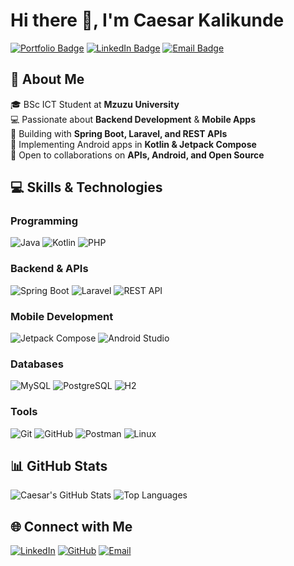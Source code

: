 # Hi there 👋, I'm **Caesar Kalikunde**

[![Portfolio Badge](https://img.shields.io/badge/Portfolio-Live-green)](https://caekali.github.io)
[![LinkedIn Badge](https://img.shields.io/badge/LinkedIn-0077b5?logo=linkedin&logoColor=white)](https://mw.linkedin.com/in/ckalikunde)
[![Email Badge](https://img.shields.io/badge/Email-ckalikunde%40gmail.com-D14836?logo=gmail&logoColor=white)](mailto:ckalikunde@gmail.com)

## 🚀 About Me

🎓 BSc ICT Student at **Mzuzu University**  
💻 Passionate about **Backend Development** & **Mobile Apps**  
🔨 Building with **Spring Boot, Laravel, and REST APIs**  
📱 Implementing Android apps in **Kotlin & Jetpack Compose**  
🤝 Open to collaborations on **APIs, Android, and Open Source**

## 💻 Skills & Technologies

### **Programming**
![Java](https://img.shields.io/badge/Java-ED8B00?logo=java&logoColor=white)
![Kotlin](https://img.shields.io/badge/Kotlin-0095D5?logo=kotlin&logoColor=white)
![PHP](https://img.shields.io/badge/PHP-777BB4?logo=php&logoColor=white)

### **Backend & APIs**
![Spring Boot](https://img.shields.io/badge/Spring%20Boot-6DB33F?logo=springboot&logoColor=white)
![Laravel](https://img.shields.io/badge/Laravel-FF2D20?logo=laravel&logoColor=white)
![REST API](https://img.shields.io/badge/REST-02569B?logo=protocols&logoColor=white)

### **Mobile Development**
![Jetpack Compose](https://img.shields.io/badge/Jetpack%20Compose-4285F4?logo=jetpackcompose&logoColor=white)
![Android Studio](https://img.shields.io/badge/Android%20Studio-3DDC84?logo=androidstudio&logoColor=white)

### **Databases**
![MySQL](https://img.shields.io/badge/MySQL-005C84?logo=mysql&logoColor=white)
![PostgreSQL](https://img.shields.io/badge/PostgreSQL-336791?logo=postgresql&logoColor=white)
![H2](https://img.shields.io/badge/H2-1C4E80?logo=h2&logoColor=white)

### **Tools**
![Git](https://img.shields.io/badge/Git-F05032?logo=git&logoColor=white)
![GitHub](https://img.shields.io/badge/GitHub-181717?logo=github&logoColor=white)
![Postman](https://img.shields.io/badge/Postman-FF6C37?logo=postman&logoColor=white)
![Linux](https://img.shields.io/badge/Linux-FCC624?logo=linux&logoColor=black)

## 📊 GitHub Stats

![Caesar's GitHub Stats](https://github-readme-stats.vercel.app/api?username=caekali&show_icons=true&theme=default)
![Top Languages](https://github-readme-stats.vercel.app/api/top-langs/?username=caekali&layout=compact&theme=default)

## 🌐 Connect with Me

[![LinkedIn](https://img.shields.io/badge/LinkedIn-0077B5?style=for-the-badge&logo=linkedin&logoColor=white)](https://mw.linkedin.com/in/ckalikunde)
[![GitHub](https://img.shields.io/badge/GitHub-181717?style=for-the-badge&logo=github&logoColor=white)](https://github.com/caekali)
[![Email](https://img.shields.io/badge/Email-D14836?style=for-the-badge&logo=gmail&logoColor=white)](mailto:ckalikunde@gmail.com)
